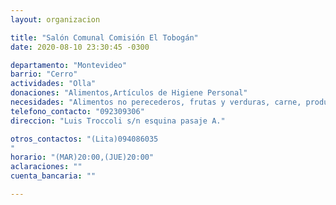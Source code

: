```yaml
---
layout: organizacion

title: "Salón Comunal Comisión El Tobogán"
date: 2020-08-10 23:30:45 -0300

departamento: "Montevideo"
barrio: "Cerro"
actividades: "Olla"
donaciones: "Alimentos,Artículos de Higiene Personal"
necesidades: "Alimentos no perecederos, frutas y verduras, carne, productos sanitarios"
telefono_contacto: "092309306"
direccion: "Luis Troccoli s/n esquina pasaje A."

otros_contactos: "(Lita)094086035
"
horario: "(MAR)20:00,(JUE)20:00"
aclaraciones: ""
cuenta_bancaria: ""

---
```

